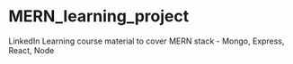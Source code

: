 # MERN_learning_project

LinkedIn Learning course material to cover MERN stack - Mongo, Express, React, Node 
